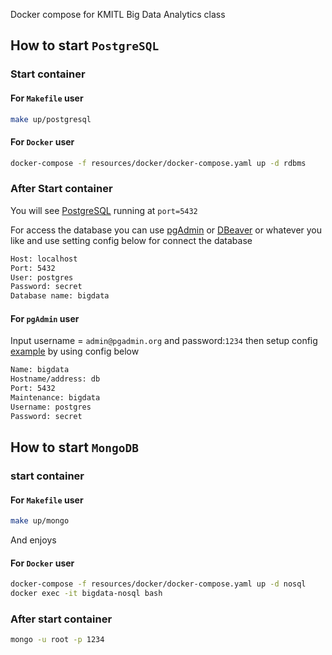 Docker compose for KMITL Big Data Analytics class

## How to start `PostgreSQL`

### Start container

#### For `Makefile` user

```sh
make up/postgresql
```

#### For `Docker` user 

```sh
docker-compose -f resources/docker/docker-compose.yaml up -d rdbms
```

### After Start container

You will see [PostgreSQL](https://www.postgresql.org/) running at `port=5432`

For access the database you can use [pgAdmin](http://localhost:8080) or [DBeaver](https://dbeaver.io/) or whatever you like and use setting config below for connect the database

```sh
Host: localhost
Port: 5432
User: postgres
Password: secret
Database name: bigdata
```

#### For `pgAdmin` user

Input username = `admin@pgadmin.org` and password:`1234` then setup config [example](https://docs.bitnami.com/installer/apps/canvaslms/administration/configure-pgadmin/) by using config below

```sh
Name: bigdata
Hostname/address: db
Port: 5432
Maintenance: bigdata
Username: postgres
Password: secret
```

## How to start `MongoDB`
### start container
#### For `Makefile` user

```sh
make up/mongo
```

And enjoys

#### For `Docker` user

```sh
docker-compose -f resources/docker/docker-compose.yaml up -d nosql
docker exec -it bigdata-nosql bash
```

### After start container

```sh
mongo -u root -p 1234
```

